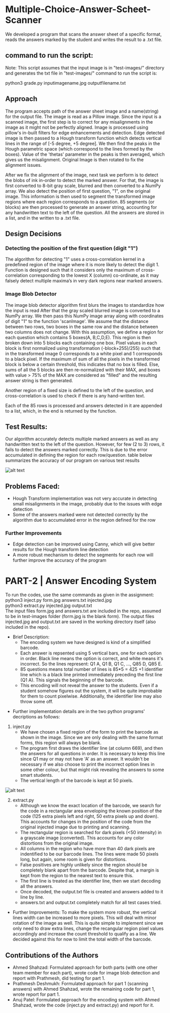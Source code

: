 # Multiple-Choice-Answer-Scheet-Scanner

We developed a program that scans the answer sheet of a specific format, reads the answers marked by the student and writes the result to a .txt file.

## command to run the script:
Note: This script assumes that the input image is in "test-images/" directory and generates the txt file in "test-images/"
command to run the script is:

python3 grade.py inputimagename.jpg outputfilename.txt

## Approach
The program accepts path of the answer sheet image and a name(string) for the output file.
The image is read as a Pillow image. Since the input is a scanned image, the first step is to correct for any misalignments in the image as it might not be perfectly aligned. Image is processed using pillow's in-built filters for edge enhancements and detection. Edge detected image is then passed to a Hough transform function which detects vertical lines in the range of [-5 degree, +5 degree]. We then find the peaks in the Hough parametric space (which correspond to the lines formed by the boxes). Value of the 'thetas' parameter in the peaks is then averaged, which gives us the misalignment. Original Image is then rotated to fix the alignment issues.

After we fix the alignment of the image, next task we perform is to detect the blobs of ink in-order to detect the marked answer. For that, the image is first converted to 8-bit gray scale, blurred and then converted to a NumPy array. We also detect the position of first question, "1", on the original image. This information is then used to segment the transformed image regions where each region corresponds to a question. 85 segments (or blocks) are then processed to generate an answer string, accounting for any handwritten text to the left of the question. All the answers are stored in a list, and in the written to a .txt file.

## Design Decisions

### Detecting the position of the first question (digit "1")
The algorithm for detecting "1" uses a cross-correlation kernel in a predefined region of the image where it is more likely to detect the digit 1. Function is designed such that it considers only the maximum of cross-correlation corresponding to the lowest X (column) co-ordinate, as it may falsely detect multiple maxima’s in very dark regions near marked answers. 

### Image Blob Detector
The image blob detector algorithm first blurs the images 
to standardize how the input is read 
After that the gray scaled blurred image 
is converted to a NumPy array. We then pass this NumPy image array along with coordinates of digit "1" to the
function 'scanImage'. We assume that the distance between two rows, two boxes in the same row and the distance between two columns does not change. With this assumption, we define a region for each question which contains 5 boxes(A, B,C,D,E). This region is then broken down into 5 blocks each containing one box. Pixel values in each block is first normalized using transformation (-block+255)/255) such that in the transformed image 0 corresponds to a white pixel and 1 corresponds to a black pixel. 
If the maximum of sum of all the pixels in the transformed block is below a certain threshold, this indicates that no box is filled. Else, sums of all the 5 blocks are then re-normalized with their MAX, and boxes with value > 75% of the MAX are considered as "filled" and the resulting answer string is then generated. 

Another region of a fixed size is defined to the left of the question, and cross-correlation is used to check if there is any hand-written text.

Each of the 85 rows is processed and answers detected in it are appended to a list, which, in the end is returned by the function.

## Test Results:
Our algorithm accurately detects multiple marked answers as well as any handwritten text to the left of the question. However, for few (2 to 3) rows, it fails to detect the answers marked correctly. This is due to the error accumulated in defining the region for each row/question. 
table below summarizes the accuracy of our program on various test results

![alt text](https://github.com/prathyand/Multiple-Choice-Answer-Scheet-Scanner--Computer-Vision/blob/main/test-images/testresults.PNG)

## Problems Faced:
- Hough Transform implementation was not very accurate in detecting small misalignments in the image, probably due to the issues with edge detection
- Some of the answers marked were not detected correctly by the algorithm due to accumulated error in the region defined for the row

### Further Improvements
- Edge detection can be improved using Canny, which will give better results for the Hough transform line detection
- A more robust mechanism to detect the segments for each row will further improve the accuracy of the program

# PART-2 | Answer Encoding System
To run the codes, use the same commands as given in the assignment:  
python3 inject.py form.jpg answers.txt injected.jpg  
python3 extract.py injected.jpg output.txt  
The input files form.jpg and answers.txt are included in the repo, assumed to be in test-images folder (form.jpg is the blank form).
The output files injected.jpg and output.txt are saved in the working directory itself (also included in the repo).

* Brief Description:
    - The encoding system we have designed is kind of a simplified barcode.
    - Each answer is repsented using 5 vertical bars, one for each option in order. Black line means the option is correct, and white means it's incorrect. So the lines represent: Q1 A, Q1 B, Q1 C, ..., Q85 D, Q85 E. 
    - 85 questions means total number of lines is 85\*5 = 425 +1 identifier line which is a black line printed immediately preceding the first line (Q1 A). This signals the beginning of the barcode.
    - This encoding will not reveal the answer to the students. Even if a student somehow figures out the system, it will be quite improbable for them to count pixelwise. Additionally, the identifier line may also throw some off.

- Further implementation details are in the two python programs' decriptions as follows:

1. inject.py 
    - We have chosen a fixed region of the form to print the barcode as shown in the image. Since we are only dealing with the same format forms, this region will always be blank.
    - The program first draws the identifier line (at column 669), and then the answers for all questions in order. It is necessary to keep this line since Q1 may or may not have 'A' as an answer. It wouldn't be necessary if we also choose to print the incorrect option lines in some other colour, but that might risk revealing the answers to some smart students.
    - The vertical length of the barcode is kept at 50 pixels.

![alt text](https://github.iu.edu/cs-b657-sp2022/pdeshmuk-aap1-ahshahz-a1/blob/main/injected.jpg)

2. extract.py
    - Although we know the exact location of the barcode, we search for the code in a rectangular area enveloping the known position of the code (125 extra pixels left and right, 50 extra pixels up and down). This accounts for changes in the position of the code from the original injected image due to printing and scanning. 
    - The rectangular region is searched for dark pixels (<50 intensity) in a grayscale image (converted). This accounts for any color distortions from the original image.
    - All columns in the region who have more than 40 dark pixels are indentified to be our barcode lines. The lines were made 50 pixels long, but again, some room is given for distortions. 
    - False positives are highly unlikely since the region should be completely blank apart from the barcode. Despite that, a margin is kept from the region to the nearest text to ensure this.
    - The first line is treated as the identifier line, then we start decoding all the answers.
    - Once decoded, the output.txt file is created and answers added to it line by line.
    - answers.txt and output.txt completely match for all test cases tried.
  
 - Further Improvements:
    To make the system more robust, the vertical lines width can be increased to more pixels. This will deal with minor rotation of the image as well. This is quite simple to implement since we only need to draw extra lines, change the recangular region pixel values accordingly and increase the count threshold to qualify as a line. 
    We decided against this for now to limit the total width of the barcode.


## Contributions of the Authors
- Ahmed Shahzad: Formulated approach for both parts (with one other team member for each part), wrote code for image blob detection and report with Prathmesh, did testing for part 1.
- Prathmesh Deshmukh: Formulated approach for part 1 (scanning answers) with Ahmed Shahzad, wrote the remaining code for part 1, wrote report for part 1.
- Anuj Patel: Formulated approach for the encoding system with Ahmed Shahzad, wrote the code (inject.py and extract.py) and report for it.
